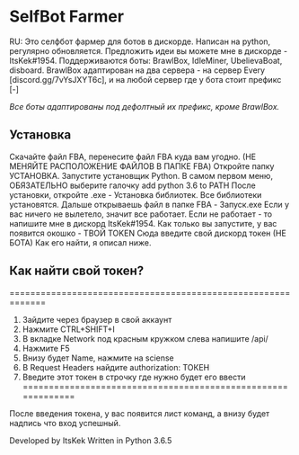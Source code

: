 # SelfBot Farmer

RU:
Это селфбот фармер для ботов в дискорде. Написан на python, регулярно обновляется.
Предложить идеи вы можете мне в дискорде - ItsKek#1954.
Поддерживаются боты:
BrawlBox, IdleMiner, UbelievaBoat, disboard.
BrawlBox адаптирован на два сервера - на сервер Every [discord.gg/7vYsJXYT6c], и на любой сервер где у бота стоит префикс [-]

*Все боты адаптированы под дефолтный их префикс, кроме BrawlBox.*

## Установка
Скачайте файл FBA, перенесите файл FBA куда вам угодно. (НЕ МЕНЯЙТЕ РАСПОЛОЖЕНИЕ ФАЙЛОВ В ПАПКЕ FBA)
Откройте папку УСТАНОВКА.
Запустите установщик Python. В самом первом меню, ОБЯЗАТЕЛЬНО выберите галочку add python 3.6 to PATH
После установки, откройте .exe - Установка библиотек. Все библиотеки установятся.
Дальше открываешь файл в папке FBA - Запуск.exe
Если у вас ничего не вылетело, значит все работает.
Если не работает - то напишите мне в дискорд ItsKek#1954.
Как только вы запустите, у вас появится окошко - ТВОЙ TOKEN
Сюда введите свой дискорд токен (НЕ БОТА)
Как его найти, я описал ниже.

## Как найти свой токен?
=============================================================
1. Зайдите через браузер в свой аккаунт
2. Нажмите CTRL+SHIFT+I
3. В вкладке Network под красным кружком слева напишите /api/
4. Нажмите F5
5. Внизу будет Name, нажмите на sciense
6. В Request Headers найдите authorization: ТОКЕН
7. Введите этот токен в строчку где нужно будет его ввести
=============================================================


После введения токена, у вас появится лист команд, а внизу будет надпись что вход успешный.



Developed by ItsKek
Written in Python 3.6.5
